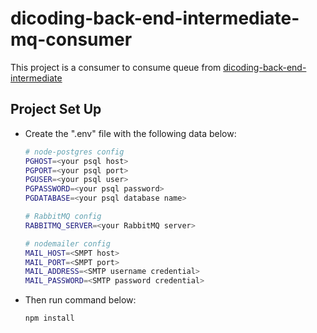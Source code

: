 [my-api]: https://github.com/KeidsID/dicoding-back-end-intermediate

# dicoding-back-end-intermediate-mq-consumer

This project is a consumer to consume queue from [dicoding-back-end-intermediate][my-api]

## Project Set Up

- Create the ".env" file with the following data below:

  ```sh
  # node-postgres config
  PGHOST=<your psql host>
  PGPORT=<your psql port>
  PGUSER=<your psql user>
  PGPASSWORD=<your psql password>
  PGDATABASE=<your psql database name>

  # RabbitMQ config
  RABBITMQ_SERVER=<your RabbitMQ server>

  # nodemailer config
  MAIL_HOST=<SMPT host>
  MAIL_PORT=<SMPT port>
  MAIL_ADDRESS=<SMTP username credential>
  MAIL_PASSWORD=<SMTP password credential>
  ```

- Then run command below:
  ```sh
  npm install
  ```
